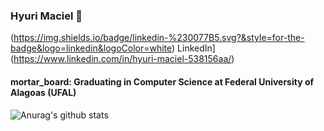 ### Hyuri Maciel 👋

(https://img.shields.io/badge/linkedin-%230077B5.svg?&style=for-the-badge&logo=linkedin&logoColor=white) LinkedIn](https://www.linkedin.com/in/hyuri-maciel-538156aa/)


#### mortar_board: Graduating in Computer Science at Federal University of Alagoas (UFAL)
  



![Anurag's github stats](https://github-readme-stats.vercel.app/api?username=HyuriMaciel&theme=react&show_icons=true)





